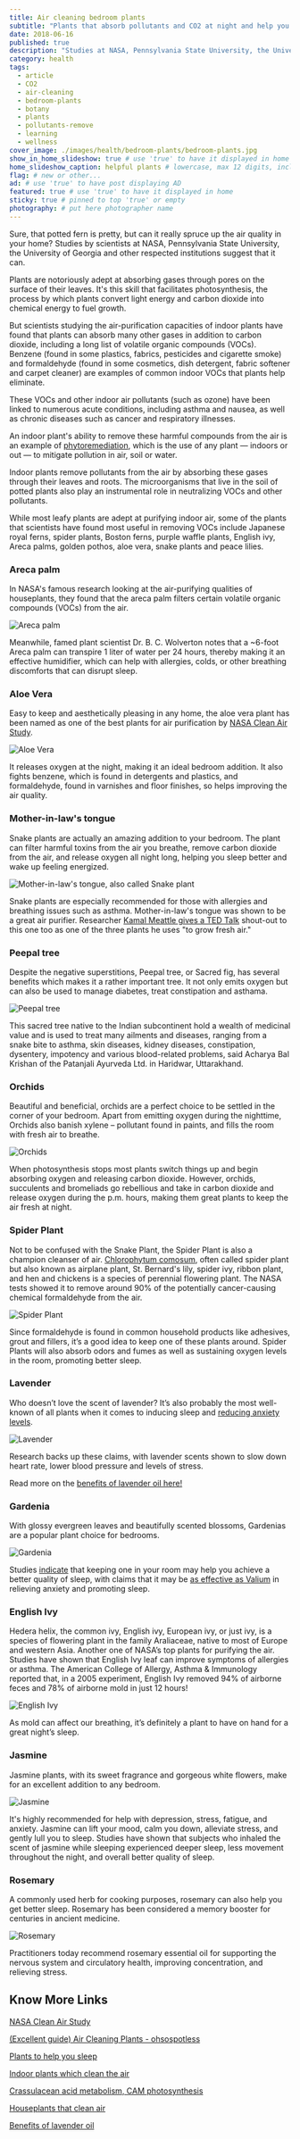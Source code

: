 ```yaml
---
title: Air cleaning bedroom plants
subtitle: "Plants that absorb pollutants and CO2 at night and help you sleep better."
date: 2018-06-16
published: true
description: "Studies at NASA, Pennsylvania State University, the University of Georgia and other respected institutions suggest that plants can definitely clean the air." # max 160 digits cos dunno how to trim it, yet......
category: health
tags:
  - article
  - CO2
  - air-cleaning
  - bedroom-plants
  - botany
  - plants
  - pollutants-remove
  - learning
  - wellness
cover_image: ./images/health/bedroom-plants/bedroom-plants.jpg
show_in_home_slideshow: true # use 'true' to have it displayed in home slideshow
home_slideshow_caption: helpful plants # lowercase, max 12 digits, including spaces
flag: # new or other...
ad: # use 'true' to have post displaying AD
featured: true # use 'true' to have it displayed in home
sticky: true # pinned to top 'true' or empty
photography: # put here photographer name
---
```


Sure, that potted fern is pretty, but can it really spruce up the air quality in your home? Studies by scientists at NASA, Pennsylvania State University, the University of Georgia and other respected institutions suggest that it can.

Plants are notoriously adept at absorbing gases through pores on the surface of their leaves. It's this skill that facilitates photosynthesis, the process by which plants convert light energy and carbon dioxide into chemical energy to fuel growth.

But scientists studying the air-purification capacities of indoor plants have found that plants can absorb many other gases in addition to carbon dioxide, including a long list of volatile organic compounds (VOCs). Benzene (found in some plastics, fabrics, pesticides and cigarette smoke) and formaldehyde (found in some cosmetics, dish detergent, fabric softener and carpet cleaner)  are examples of common indoor VOCs that plants help eliminate.

These VOCs and other indoor air pollutants (such as ozone) have been linked to numerous acute conditions, including asthma and nausea, as well as chronic diseases such as cancer and respiratory illnesses.

An indoor plant's ability to remove these harmful compounds from the air is an example of [phytoremediation](https://en.wikipedia.org/wiki/Phytoremediation), which is the use of any plant — indoors or out — to mitigate pollution in air, soil or water.

Indoor plants remove pollutants from the air by absorbing these gases through their leaves and roots. The microorganisms that live in the soil of potted plants also play an instrumental role in neutralizing VOCs and other pollutants.

While most leafy plants are adept at purifying indoor air, some of the plants that scientists have found most useful in removing VOCs include Japanese royal ferns, spider plants, Boston ferns, purple waffle plants, English ivy, Areca palms, golden pothos, aloe vera, snake plants and peace lilies.

### Areca palm

In NASA's famous research looking at the air-purifying qualities of houseplants, they found that the areca palm filters certain volatile organic compounds (VOCs) from the air.

![Areca palm](./images/health/bedroom-plants/bedroom-plants-02.jpg)

Meanwhile, famed plant scientist Dr. B. C. Wolverton notes that a ~6-foot Areca palm can transpire 1 liter of water per 24 hours, thereby making it an effective humidifier, which can help with allergies, colds, or other breathing discomforts that can disrupt sleep.

### Aloe Vera

Easy to keep and aesthetically pleasing in any home, the aloe vera plant has been named as one of the best plants for air purification by [NASA Clean Air Study](https://en.wikipedia.org/wiki/NASA_Clean_Air_Study).

![Aloe Vera](./images/health/bedroom-plants/bedroom-plants-05.jpg)

It releases oxygen at the night, making it an ideal bedroom addition. It also fights benzene, which is found in detergents and plastics, and formaldehyde, found in varnishes and floor finishes, so helps improving the air quality.

### Mother-in-law's tongue

Snake plants are actually an amazing addition to your bedroom. The plant can filter harmful toxins from the air you breathe, remove carbon dioxide from the air, and release oxygen all night long, helping you sleep better and wake up feeling energized.

![Mother-in-law's tongue, also called Snake plant](./images/health/bedroom-plants/bedroom-plants-06.jpg)

Snake plants are especially recommended for those with allergies and breathing issues such as asthma. Mother-in-law's tongue was shown to be a great air purifier. Researcher [Kamal Meattle gives a TED Talk](https://www.ted.com/talks/kamal_meattle_on_how_to_grow_your_own_fresh_air#t-73315) shout-out to this one too as one of the three plants he uses "to grow fresh air."

### Peepal tree

Despite the negative superstitions, Peepal tree, or Sacred fig, has several benefits which makes it a rather important tree. It not only emits oxygen but can also be used to manage diabetes, treat constipation and asthama.

![Peepal tree](./images/health/bedroom-plants/bedroom-plants-04.jpg)

This sacred tree native to the Indian subcontinent hold a wealth of medicinal value and is used to treat many ailments and diseases, ranging from a snake bite to asthma, skin diseases, kidney diseases, constipation, dysentery, impotency and various blood-related problems, said Acharya Bal Krishan of the Patanjali Ayurveda Ltd. in Haridwar, Uttarakhand.

### Orchids

Beautiful and beneficial, orchids are a perfect choice to be settled in the corner of your bedroom. Apart from emitting oxygen during the nighttime, Orchids also banish xylene – pollutant found in paints, and fills the room with fresh air to breathe.

![Orchids](./images/health/bedroom-plants/bedroom-plants-07.jpg)

When photosynthesis stops most plants switch things up and begin absorbing oxygen and releasing carbon dioxide. However, orchids, succulents and bromeliads go rebellious and take in carbon dioxide and release oxygen during the p.m. hours, making them great plants to keep the air fresh at night.


### Spider Plant

Not to be confused with the Snake Plant, the Spider Plant is also a champion cleanser of air. [Chlorophytum comosum](https://en.wikipedia.org/wiki/Chlorophytum_comosum), often called spider plant but also known as airplane plant, St. Bernard's lily, spider ivy, ribbon plant, and hen and chickens is a species of perennial flowering plant. The NASA tests showed it to remove around 90% of the potentially cancer-causing chemical formaldehyde from the air.

![Spider Plant](./images/health/bedroom-plants/bedroom-plants-08.jpg)

Since formaldehyde is found in common household products like adhesives, grout and fillers, it’s a good idea to keep one of these plants around. Spider Plants will also absorb odors and fumes as well as sustaining oxygen levels in the room, promoting better sleep.

### Lavender

Who doesn’t love the scent of lavender? It’s also probably the most well-known of all plants when it comes to inducing sleep and [reducing anxiety levels](https://www.ncbi.nlm.nih.gov/pmc/articles/PMC3612440/).

![Lavender](./images/health/bedroom-plants/bedroom-plants-09.jpg)

Research backs up these claims, with lavender scents shown to slow down heart rate, lower blood pressure and levels of stress.

Read more on the [benefits of lavender oil here!](https://bettermindbodysoul.com/benefits-of-lavender-oil/)

### Gardenia

With glossy evergreen leaves and beautifully scented blossoms, Gardenias are a popular plant choice for bedrooms.

![Gardenia](./images/health/bedroom-plants/bedroom-plants-10.jpg)

Studies [indicate](https://www.ncbi.nlm.nih.gov/pubmed/20537515) that keeping one in your room may help you achieve a better quality of sleep, with claims that it may be [as effective as Valium](http://aktuell.ruhr-uni-bochum.de/pm2010/pm00222.html.en) in relieving anxiety and promoting sleep.


### English Ivy

Hedera helix, the common ivy, English ivy, European ivy, or just ivy, is a species of flowering plant in the family Araliaceae, native to most of Europe and western Asia. Another one of NASA’s top plants for purifying the air. Studies have shown that English Ivy leaf can improve symptoms of allergies or asthma. The American College of Allergy, Asthma & Immunology reported that, in a 2005 experiment, English Ivy removed 94% of airborne feces and 78% of airborne mold in just 12 hours!

![English Ivy](./images/health/bedroom-plants/bedroom-plants.jpg)

As mold can affect our breathing, it’s definitely a plant to have on hand for a great night’s sleep.


### Jasmine

Jasmine plants, with its sweet fragrance and gorgeous white flowers, make for an excellent addition to any bedroom.

![Jasmine](./images/health/bedroom-plants/bedroom-plants-12.jpg)

It's highly recommended for help with depression, stress, fatigue, and anxiety. Jasmine can lift your mood, calm you down, alleviate stress, and gently lull you to sleep. Studies have shown that subjects who inhaled the scent of jasmine while sleeping experienced deeper sleep, less movement throughout the night, and overall better quality of sleep.

### Rosemary

A commonly used herb for cooking purposes, rosemary can also help you get better sleep. Rosemary has been considered a memory booster for centuries in ancient medicine.

![Rosemary](./images/health/bedroom-plants/bedroom-plants-13.jpg)

Practitioners today recommend rosemary essential oil for supporting the nervous system and circulatory health, improving concentration, and relieving stress.

## Know More Links

[NASA Clean Air Study](https://en.wikipedia.org/wiki/NASA_Clean_Air_Study)

[(Excellent guide) Air Cleaning Plants - ohsospotless](https://ohsospotless.com/air-cleaning-plants/)

[Plants to help you sleep](http://www.naturallivingideas.com/12-plants-for-your-bedroom-to-help-you-sleep/)

[Indoor plants which clean the air](https://www.livescience.com/38445-indoor-plants-clean-air.html)

[Crassulacean acid metabolism, CAM photosynthesis](https://en.wikipedia.org/wiki/Crassulacean_acid_metabolism)

[Houseplants that clean air](https://greatist.com/connect/houseplants-that-clean-air)

[Benefits of lavender oil](https://bettermindbodysoul.com/benefits-of-lavender-oil/)
